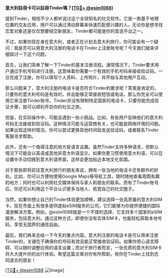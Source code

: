 **意大利註冊卡可以註冊Tinder嗎？[[TG💪+ @esim1088](https://t.me/s/esim1088)]**

提到Tinder，相信不少人都听说过这个全球知名的社交软件。它是一款基于地理位置的交友应用，用户可以通过滑动屏幕来快速匹配感兴趣的人。无论你是想寻找恋爱对象还是仅仅想要结交新朋友，Tinder都可能是你的首选平台之一。

不过，如果你现在身在意大利，或者正在计划去意大利旅行，你可能会有一个疑问：我是否可以用意大利注册的电话卡在Tinder上注册账号呢？今天我们就来详细探讨一下这个问题。

首先，让我们简单了解一下Tinder的基本注册流程。通常情况下，Tinder要求用户通过手机号码进行注册。这意味着你需要一个有效的手机号码来接收验证码。一旦完成了注册，你可以填写个人资料、上传照片，并开始与其他用户互动。

那么问题来了，意大利注册的电话卡是否符合Tinder的要求呢？答案是肯定的。只要你的意大利号码是有效的，并且能够正常接收短信或电话，那么你完全可以使用它来注册Tinder账号。Tinder并没有限制特定国家的电话卡，只要你能完成验证步骤，就可以顺利开启你的社交之旅。

但是，在实际操作中，可能会遇到一些小挑战。比如，有些用户反映他们的意大利号码无法接收到验证码。这种情况可能与运营商有关，也可能是网络环境的问题。如果出现这样的情况，你可以尝试更换其他时间段发送验证码，或者联系Tinder客服寻求帮助。

此外，还有一个值得注意的地方是语言设置。虽然Tinder支持多种语言，但默认情况下可能会以英语或其他非意大利语显示。如果你更习惯使用意大利语，可以在设置中手动切换到意大利语界面，这样会更加贴近本地文化氛围。

对于那些即将前往意大利旅行的朋友来说，拥有一张当地的电话卡还有额外的好处。比如，你可以方便地使用Google Maps等导航工具，随时随地查看周围有趣的地方；同时也可以利用社交媒体保持与家人和朋友的联系。而有了Tinder账号后，你还可以利用这个平台认识更多当地人，拓宽自己的社交圈子。

当然，如果你想让自己的Tinder体验更加顺畅，建议选择一张高质量的意大利SIM卡。现在市面上有很多提供虚拟eSIM服务的公司，它们能够为你提供便捷的国际漫游解决方案。例如，@esim1088就是一个不错的选择，它支持多个国家的eSIM服务，包括意大利。通过这种方式，即使你没有实体SIM卡，也能轻松获取本地号码，享受无国界的通信自由。

最后，我们再来总结一下今天的重点内容。意大利注册的电话卡是可以用来注册Tinder的，关键在于确保你的号码有效且能正常接收验证码。如果你担心语言障碍，可以随时调整应用的语言设置；而对于旅行者而言，一张优质的意大利SIM卡将大大提升你的出行体验。希望这篇文章对你有所帮助，祝你在Tinder上找到志同道合的朋友！

[[TG💪+ @esim1088](https://t.me/s/esim1088) ![Image](https://i.postimg.cc/4NQfJmqS/Snipaste-2025-05-13-00-14-12.png)]